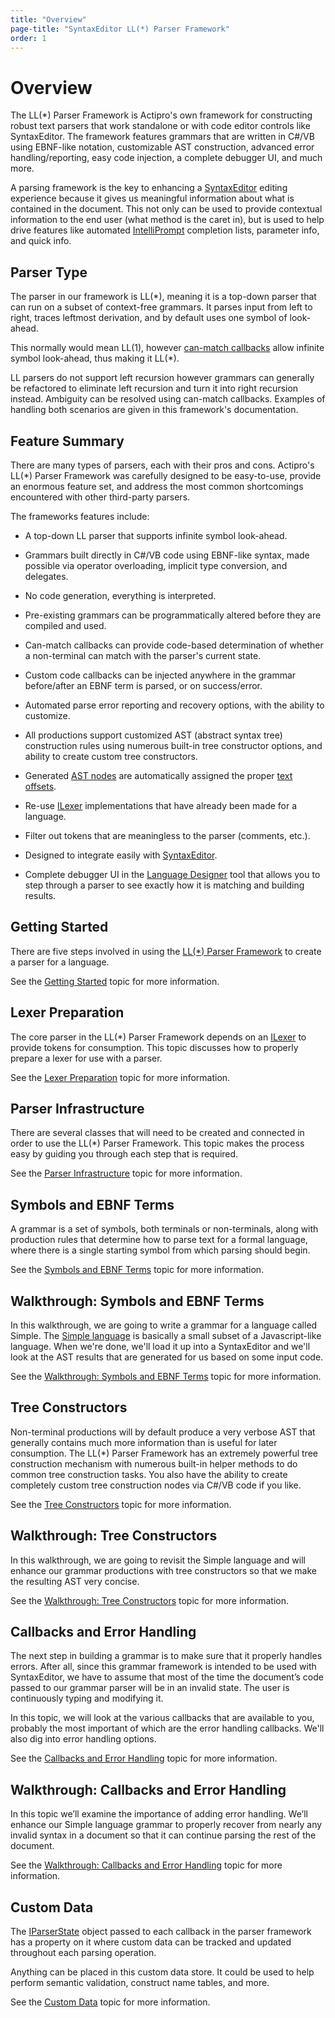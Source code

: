 ```yaml
---
title: "Overview"
page-title: "SyntaxEditor LL(*) Parser Framework"
order: 1
---
```

# Overview

The LL(*) Parser Framework is Actipro's own framework for constructing robust text parsers that work standalone or with code editor controls like SyntaxEditor.  The framework features grammars that are written in C#/VB using EBNF-like notation, customizable AST construction, advanced error handling/reporting, easy code injection, a complete debugger UI, and much more.

A parsing framework is the key to enhancing a [SyntaxEditor](../index.md) editing experience because it gives us meaningful information about what is contained in the document.  This not only can be used to provide contextual information to the end user (what method is the caret in), but is used to help drive features like automated [IntelliPrompt](../user-interface/intelliprompt/index.md) completion lists, parameter info, and quick info.

## Parser Type

The parser in our framework is LL(*), meaning it is a top-down parser that can run on a subset of context-free grammars.  It parses input from left to right, traces leftmost derivation, and by default uses one symbol of look-ahead.

This normally would mean LL(1), however [can-match callbacks](callbacks-and-error-handling.md) allow infinite symbol look-ahead, thus making it LL(*).

LL parsers do not support left recursion however grammars can generally be refactored to eliminate left recursion and turn it into right recursion instead.  Ambiguity can be resolved using can-match callbacks.  Examples of handling both scenarios are given in this framework's documentation.

## Feature Summary

There are many types of parsers, each with their pros and cons.  Actipro's LL(*) Parser Framework was carefully designed to be easy-to-use, provide an enormous feature set, and address the most common shortcomings encountered with other third-party parsers.

The frameworks features include:

- A top-down LL parser that supports infinite symbol look-ahead.

- Grammars built directly in C#/VB code using EBNF-like syntax, made possible via operator overloading, implicit type conversion, and delegates.

- No code generation, everything is interpreted.

- Pre-existing grammars can be programmatically altered before they are compiled and used.

- Can-match callbacks can provide code-based determination of whether a non-terminal can match with the parser's current state.

- Custom code callbacks can be injected anywhere in the grammar before/after an EBNF term is parsed, or on success/error.

- Automated parse error reporting and recovery options, with the ability to customize.

- All productions support customized AST (abstract syntax tree) construction rules using numerous built-in tree constructor options, and ability to create custom tree constructors.

- Generated [AST nodes](../text-parsing/parsing/ast-nodes.md) are automatically assigned the proper [text offsets](../text-parsing/core-text/offsets-ranges-positions.md).

- Re-use [ILexer](../text-parsing/lexing/index.md) implementations that have already been made for a language.

- Filter out tokens that are meaningless to the parser (comments, etc.).

- Designed to integrate easily with [SyntaxEditor](../index.md).

- Complete debugger UI in the [Language Designer](../language-designer-tool/index.md) tool that allows you to step through a parser to see exactly how it is matching and building results.

## Getting Started

There are five steps involved in using the [LL(*) Parser Framework](index.md) to create a parser for a language.

See the [Getting Started](getting-started.md) topic for more information.

## Lexer Preparation

The core parser in the LL(*) Parser Framework depends on an [ILexer](xref:ActiproSoftware.Text.Lexing.ILexer) to provide tokens for consumption.  This topic discusses how to properly prepare a lexer for use with a parser.

See the [Lexer Preparation](lexer-preparation.md) topic for more information.

## Parser Infrastructure

There are several classes that will need to be created and connected in order to use the LL(*) Parser Framework.  This topic makes the process easy by guiding you through each step that is required.

See the [Parser Infrastructure](parser-infrastructure.md) topic for more information.

## Symbols and EBNF Terms

A grammar is a set of symbols, both terminals or non-terminals, along with production rules that determine how to parse text for a formal language, where there is a single starting symbol from which parsing should begin.

See the [Symbols and EBNF Terms](symbols-and-terms.md) topic for more information.

## Walkthrough: Symbols and EBNF Terms

In this walkthrough, we are going to write a grammar for a language called Simple.  The [Simple language](../simple-language.md) is basically a small subset of a Javascript-like language.  When we're done, we'll load it up into a SyntaxEditor and we'll look at the AST results that are generated for us based on some input code.

See the [Walkthrough: Symbols and EBNF Terms](walkthrough-symbols-and-terms.md) topic for more information.

## Tree Constructors

Non-terminal productions will by default produce a very verbose AST that generally contains much more information than is useful for later consumption.  The LL(*) Parser Framework has an extremely powerful tree construction mechanism with numerous built-in helper methods to do common tree construction tasks.  You also have the ability to create completely custom tree construction nodes via C#/VB code if you like.

See the [Tree Constructors](tree-constructors.md) topic for more information.

## Walkthrough: Tree Constructors

In this walkthrough, we are going to revisit the Simple language and will enhance our grammar productions with tree constructors so that we make the resulting AST very concise.

See the [Walkthrough: Tree Constructors](walkthrough-tree-constructors.md) topic for more information.

## Callbacks and Error Handling

The next step in building a grammar is to make sure that it properly handles errors.  After all, since this grammar framework is intended to be used with SyntaxEditor, we have to assume that most of the time the document’s code passed to our grammar parser will be in an invalid state.  The user is continuously typing and modifying it.

In this topic, we will look at the various callbacks that are available to you, probably the most important of which are the error handling callbacks.  We'll also dig into error handling options.

See the [Callbacks and Error Handling](callbacks-and-error-handling.md) topic for more information.

## Walkthrough: Callbacks and Error Handling

In this topic we’ll examine the importance of adding error handling.  We’ll enhance our Simple language grammar to properly recover from nearly any invalid syntax in a document so that it can continue parsing the rest of the document.

See the [Walkthrough: Callbacks and Error Handling](walkthrough-callbacks-and-error-handling.md) topic for more information.

## Custom Data

The [IParserState](xref:ActiproSoftware.Text.Parsing.LLParser.IParserState) object passed to each callback in the parser framework has a property on it where custom data can be tracked and updated throughout each parsing operation.

Anything can be placed in this custom data store.  It could be used to help perform semantic validation, construct name tables, and more.

See the [Custom Data](custom-data.md) topic for more information.

